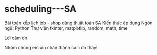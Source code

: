 # scheduling---SA
Bài toán xếp lịch job - shop dùng thuật toán SA
Kiến thức áp dụng
Ngôn ngữ: Python
Thư viện tkinter, matplotlib, random, math, time

Lời cảm ơn

Nhóm chúng em xin chân thành cảm ơn thầy!
